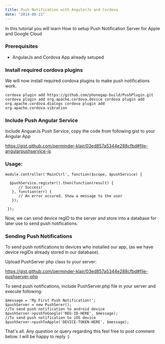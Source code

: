 ```yaml
---
title: Push Notification with AngularJs and Cordova
date: "2014-08-21"
---
```


In this tutorial you will learn How to setup Push Notification Server for Apple and Google Cloud

<!-- end -->

### Prerequisites

- AngularJs and Cordova App already setuped

### Install required cordova plugins

We will now install required cordova plugins to make push notifications work.

`
cordova plugin add https://github.com/phonegap-build/PushPlugin.git
cordova plugin add org.apache.cordova.device
cordova plugin add org.apache.cordova.dialogs
cordova plugin add org.apache.cordova.vibration
`

### Include Push Angular Service
Include AnguarJs Push Service, copy the code from following gist to your Angular App

https://gist.github.com/perminder-klair/03ed857a5344e288cfbd#file-angularpushservice-js

### Usage:

```language-javascript
module.controller('MainCtrl', function($scope, $pushService) {

  $pushService.register().then(function(result) {
      // Success!
   }, function(err) {
      // An error occured. Show a message to the user
   });

 });
```

Now, we can send device regID to the server and store  into a database for later use to send push notifications.

### Sending Push Notifications

To send push notifications to devices who installed our app, (as we have device regIDs already stored in our database).

Upload PushServer php class to your server:

https://gist.github.com/perminder-klair/03ed857a5344e288cfbd#file-pushserver-php

To send push notifications, include PushServer.php file in your server and execute following:

```language-php
$message = 'My First Push Notification!';
$pushServer = new PushSerer();
//To send push notification to android device
$pushServer->pushToGoogle('REG-ID-HERE', $message);
//To send push notification to iOS device
$pushServer->pushToApple('DEVICE-TOKEN-HERE', $message);
```

That's all. Any question or query regarding this feel free to post comment below. I will be happy to reply :)
